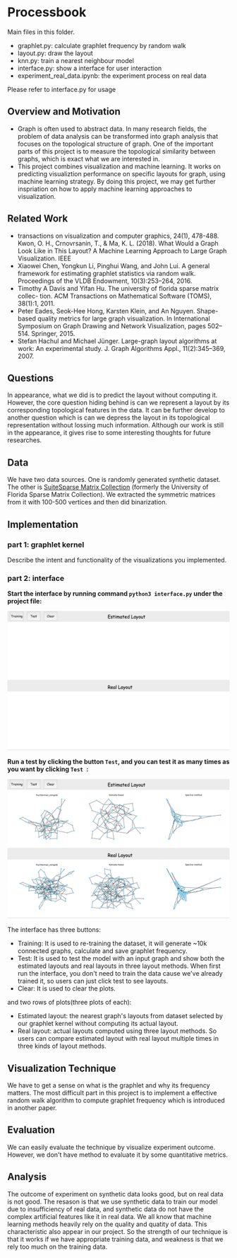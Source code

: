 # Processbook

Main files in this folder.
* graphlet.py: calculate graphlet frequency by random walk
* layout.py: draw the layout
* knn.py: train a nearest neighbour model
* interface.py: show a interface for user interaction
* experiment_real_data.ipynb: the experiment process on real data

Please refer to interface.py for usage

## Overview and Motivation
* Graph is often used to abstract data. In many research fields, the problem of data analysis can be transformed into graph analysis that focuses on the topological structure of graph. One of the important parts of this project is to measure the topological similarity between graphs, which is exact what we are interested in.
* This project combines visualization and machine learning. It works on predicting visualiztion performance on specific layouts for graph, using machine learning strategy. By doing this project, we may get further inspriation on how to apply machine learning approaches to visualization.

## Related Work
* transactions on visualization and computer graphics, 24(1), 478-488. Kwon, O. H., Crnovrsanin, T., & Ma, K. L. (2018). What Would a Graph Look Like in This Layout? A Machine Learning Approach to Large Graph Visualization. IEEE
* Xiaowei Chen, Yongkun Li, Pinghui Wang, and John Lui. A general framework for estimating graphlet statistics via random walk. Proceedings of the VLDB Endowment, 10(3):253–264, 2016.
* Timothy A Davis and Yifan Hu. The university of florida sparse matrix collec- tion. ACM Transactions on Mathematical Software (TOMS), 38(1):1, 2011.
* Peter Eades, Seok-Hee Hong, Karsten Klein, and An Nguyen. Shape-based quality metrics for large graph visualization. In International Symposium on Graph Drawing and Network Visualization, pages 502–514. Springer, 2015.
* Stefan Hachul and Michael Jünger. Large-graph layout algorithms at work: An experimental study. J. Graph Algorithms Appl., 11(2):345–369, 2007.

## Questions
In appearance, what we did is to predict the layout without computing it. However, the core question hiding behind is can we represent a layout by its corresponding topological features in the data. It can be further develop to another question which is can we depress the layout in its topological representation without lossing much information. Although our work is still in the appearance, it gives rise to some interesting thoughts for future researches.

## Data
We have two data sources. One is randomly generated synthetic dataset. The other is [SuiteSparse Matrix Collection](https://sparse.tamu.edu/) (formerly the University of Florida Sparse Matrix Collection). We extracted the symmetric matrices from it with 100-500 vertices and then did binarization.

## Implementation

### part 1: graphlet kernel
Describe the intent and functionality of the visualizations you implemented. 

### part 2: interface

**Start the interface by running command `python3 interface.py` under the project file:**

![Image text](https://github.com/allhailjustice/vis_class_project/blob/master/screenshots/Screen%20Shot%202018-12-11%20at%209.00.44%20PM.png)

**Run a test by clicking the button `Test`, and you can test it as many times as you want by clicking `Test `:**

![Image text](https://github.com/allhailjustice/vis_class_project/blob/master/screenshots/Screen%20Shot%202018-12-11%20at%209.01.24%20PM.png)

The interface has three buttons:
* Training: It is used to re-training the dataset, it will generate ~10k connected graphs, calculate and save graphlet frequency.
* Test: It is used to test the model with an input graph and show both the estimated layouts and real layouts in three layout methods. When first run the interface, you don't need to train the data cause we've already trained it, so users can just click test to see layouts.
* Clear: It is used to clear the plots.

and two rows of plots(three plots of each):
* Estimated layout: the nearest graph's layouts from dataset selected by our graphlet kernel without computing its actual layout.
* Real layout: actual layouts computed using three layout methods.
So users can compare estimated layout with real layout multiple times in three kinds of layout methods.

## Visualization Technique
We have to get a sense on what is the graphlet and why its frequency matters. The most difficult part in this project is to implement a effective random walk algorithm to compute graphlet frequency which is introduced in another paper.

## Evaluation
We can easily evaluate the technique by visualize experiment outcome. However, we don't have method to evaluate it by some quantitative metrics.

## Analysis
The outcome of experiment on synthetic data looks good, but on real data is not good. The resason is that we use synthetic data to train our model due to insufficiency of real data, and synthetic data do not have the complex artificial features like it in real data. We all know that machine learning methods heavily rely on the quality and quatity of data. This characteristic also appear in our project. So the strength of our technique is that it works if we have appropriate training data, and weakness is that we rely too much on the training data.
